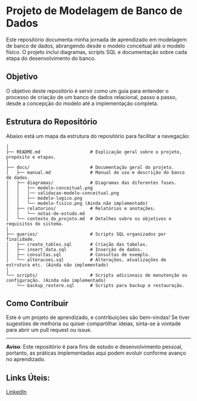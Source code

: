 # Projeto de Modelagem de Banco de Dados

Este repositório documenta minha jornada de aprendizado em modelagem de banco de dados, abrangendo desde o modelo conceitual até o modelo físico. O projeto inclui diagramas, scripts SQL e documentação sobre cada etapa do desenvolvimento do banco. 

## Objetivo

O objetivo deste repositório é servir como um guia para entender o processo de criação de um banco de dados relacional, passo a passo, desde a concepção do modelo até a implementação completa.

## Estrutura do Repositório

Abaixo está um mapa da estrutura do repositório para facilitar a navegação:

```my-db-project/
│
├── README.md                   # Explicação geral sobre o projeto, propósito e etapas.
│
├── docs/                       # Documentação geral do projeto.
│   ├── manual.md               # Manual de uso e descrição do banco de dados.
│   ├── diagramas/              # Diagramas das diferentes fases.
│   │   ├── modelo-conceitual.png
│   │   │── validacao-modelo-conceitual.png
│   │   ├── modelo-logico.png
│   │   └── modelo-fisico.png (Ainda não implementado)
│   ├── relatorios/             # Relatórios e anotações.
│   │   └── notas-de-estudo.md
│   └── contexto_do_projeto.md  # Detalhes sobre os objetivos e requisitos do sistema.
│
├── queries/                    # Scripts SQL organizados por finalidade.
│   ├── create_tables.sql       # Criação das tabelas.
│   ├── insert_data.sql         # Inserção de dados.
│   ├── consultas.sql           # Consultas de exemplo.
│   └── alteracoes.sql          # Alterações, atualizações de estrutura etc. (Ainda não implementado)
│
└── scripts/                    # Scripts adicionais de manutenção ou configuração. (Ainda não implementado)
    └── backup_restore.sql      # Scripts para backup e restauração.
```
## Como Contribuir

Este é um projeto de aprendizado, e contribuições são bem-vindas! Se tiver sugestões de melhoria ou quiser compartilhar ideias, sinta-se à vontade para abrir um pull request ou issue.

---

**Aviso**: Este repositório é para fins de estudo e desenvolvimento pessoal, portanto, as práticas implementadas aqui podem evoluir conforme avanço no aprendizado.

## Links Úteis:

[LinkedIn](https://www.linkedin.com/in/jpccerqueira/)